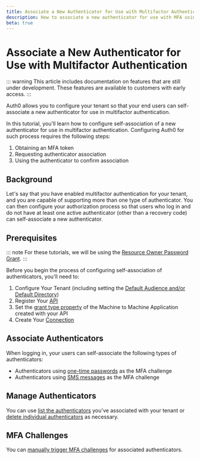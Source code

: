 ```yaml
---
title: Associate a New Authenticator for Use with Multifactor Authentication
description: How to associate a new authenticator for use with MFA using the new MFA API endpoints
beta: true
---
```


# Associate a New Authenticator for Use with Multifactor Authentication

::: warning
This article includes documentation on features that are still under development. These features are available to customers with early access.
:::

Auth0 allows you to configure your tenant so that your end users can self-associate a new authenticator for use in multifactor authentication.

In this tutorial, you'll learn how to configure self-association of a new authenticator for use in multifactor authentication. Configuring Auth0 for such process requires the following steps:

1. Obtaining an MFA token
2. Requesting authenticator association
3. Using the authenticator to confirm association

## Background

Let's say that you have enabled multifactor authentication for your tenant, and you are capable of supporting more than one type of authenticator. You can then configure your authorization process so that users who log in and do not have at least one active authenticator (other than a recovery code) can self-associate a new authenticator.

## Prerequisites

::: note
For these tutorials, we will be using the [Resource Owner Password Grant](/api-auth/tutorials/password-grant).
:::

Before you begin the process of configuring self-association of authenticators, you'll need to:

1. Configure Your Tenant (including setting the [Default Audience and/or Default Directory](/dashboard-tenant-settings#api-authorization-settings))
1. Register Your [API](https://auth0.com/docs/apis#how-to-configure-an-api-in-auth0)
1. Set the [grant type property](/applications/application-grant-types) of the Machine to Machine Application created with your API
1. Create Your [Connection](/connections/database)

## Associate Authenticators

When logging in, your users can self-associate the following types of authenticators:

* Authenticators using [one-time passwords](/multifactor-authentication/api/otp) as the MFA challenge
* Authenticators using [SMS messages](/multifactor-authentication/api/oob) as the MFA challenge

## Manage Authenticators

You can use [list the authenticators](/multifactor-authentication/api/manage#list-authenticators) you've associated with your tenant or [delete individual authenticators](/multifactor-authentication/api/manage#delete-authenticators) as necessary.

## MFA Challenges

You can [manually trigger MFA challenges](/multifactor-authentication/api/challenges) for associated authenticators.
